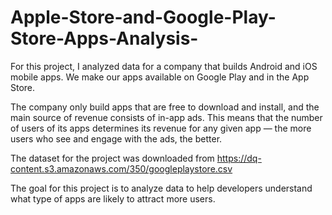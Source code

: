 # Apple-Store-and-Google-Play-Store-Apps-Analysis-

For this project, I analyzed data for a company that builds Android and iOS mobile apps. We make our apps available on Google Play and in the App Store.

The company only build apps that are free to download and install, and the main source of revenue consists of in-app ads. This means that the number of users of its apps determines its revenue for any given app — the more users who see and engage with the ads, the better.

The dataset for the project was downloaded from https://dq-content.s3.amazonaws.com/350/googleplaystore.csv

The goal for this project is to analyze data to help developers understand what type of apps are likely to attract more users.

